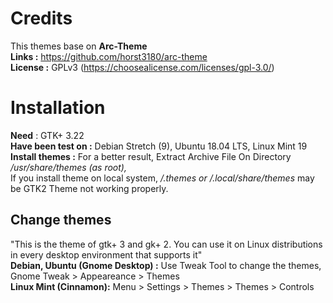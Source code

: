 # Credits
This themes base on <b>Arc-Theme</b> </br>
<b>Links :</b> https://github.com/horst3180/arc-theme</br>
<b>License :</b> GPLv3 (https://choosealicense.com/licenses/gpl-3.0/)</br>

# Installation

<b>Need</b> : GTK+ 3.22</br>
<b>Have been test on :</b> Debian Stretch (9), Ubuntu 18.04 LTS, Linux Mint 19</br>
<b>Install themes :</b> For a better result, Extract Archive File On Directory<i> /usr/share/themes (as root),</i> </br>
If you install theme on local system, <i>/.themes or /.local/share/themes</i> may be GTK2 Theme not working properly.</br>

## Change themes

"This is the theme of gtk+ 3 and gk+ 2. You can use it on Linux distributions in every desktop environment that supports it"</br>
<b>Debian, Ubuntu (Gnome Desktop) :</b> Use Tweak Tool to change the themes, Gnome Tweak > Appeareance > Themes</br>
<b>Linux Mint (Cinnamon):</b> Menu > Settings > Themes > Themes > Controls</br>
